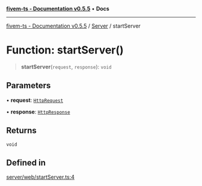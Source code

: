 [**fivem-ts - Documentation v0.5.5**](../../../README.md) • **Docs**

***

[fivem-ts - Documentation v0.5.5](../../../README.md) / [Server](../README.md) / startServer

# Function: startServer()

> **startServer**(`request`, `response`): `void`

## Parameters

• **request**: [`HttpRequest`](../interfaces/HttpRequest.md)

• **response**: [`HttpResponse`](../interfaces/HttpResponse.md)

## Returns

`void`

## Defined in

[server/web/startServer.ts:4](https://github.com/Purpose-Dev/fivem-ts/blob/main/src/server/web/startServer.ts#L4)
